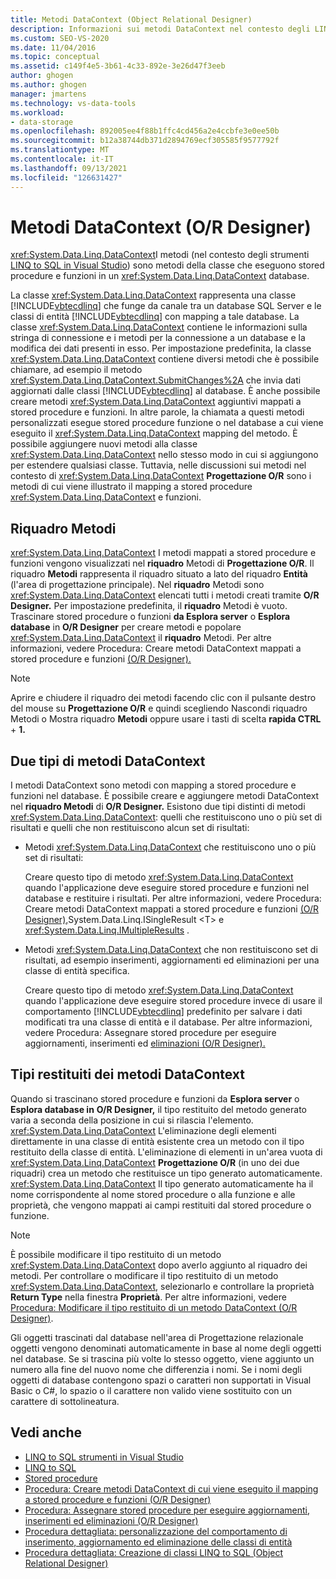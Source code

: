 ```yaml
---
title: Metodi DataContext (Object Relational Designer)
description: Informazioni sui metodi DataContext nel contesto degli LINQ to SQL per Visual Studio. Questi metodi eseguono stored procedure e funzioni in un database.
ms.custom: SEO-VS-2020
ms.date: 11/04/2016
ms.topic: conceptual
ms.assetid: c149f4e5-3b61-4c33-892e-3e26d47f3eeb
author: ghogen
ms.author: ghogen
manager: jmartens
ms.technology: vs-data-tools
ms.workload:
- data-storage
ms.openlocfilehash: 892005ee4f88b1ffc4cd456a2e4ccbfe3e0ee50b
ms.sourcegitcommit: b12a38744db371d2894769ecf305585f9577792f
ms.translationtype: MT
ms.contentlocale: it-IT
ms.lasthandoff: 09/13/2021
ms.locfileid: "126631427"
---
```

# <a name="datacontext-methods-or-designer"></a>Metodi DataContext (O/R Designer)

<xref:System.Data.Linq.DataContext>I metodi (nel contesto degli strumenti [LINQ to SQL in Visual Studio](../data-tools/linq-to-sql-tools-in-visual-studio2.md)) sono metodi della classe che eseguono stored procedure e funzioni in un <xref:System.Data.Linq.DataContext> database.

La classe <xref:System.Data.Linq.DataContext> rappresenta una classe [!INCLUDE[vbtecdlinq](../data-tools/includes/vbtecdlinq_md.md)] che funge da canale tra un database SQL Server e le classi di entità [!INCLUDE[vbtecdlinq](../data-tools/includes/vbtecdlinq_md.md)] con mapping a tale database. La classe <xref:System.Data.Linq.DataContext> contiene le informazioni sulla stringa di connessione e i metodi per la connessione a un database e la modifica dei dati presenti in esso. Per impostazione predefinita, la classe <xref:System.Data.Linq.DataContext> contiene diversi metodi che è possibile chiamare, ad esempio il metodo <xref:System.Data.Linq.DataContext.SubmitChanges%2A> che invia dati aggiornati dalle classi [!INCLUDE[vbtecdlinq](../data-tools/includes/vbtecdlinq_md.md)] al database. È anche possibile creare metodi <xref:System.Data.Linq.DataContext> aggiuntivi mappati a stored procedure e funzioni. In altre parole, la chiamata a questi metodi personalizzati esegue stored procedure funzione o nel database a cui viene eseguito il <xref:System.Data.Linq.DataContext> mapping del metodo. È possibile aggiungere nuovi metodi alla classe <xref:System.Data.Linq.DataContext> nello stesso modo in cui si aggiungono per estendere qualsiasi classe. Tuttavia, nelle discussioni sui metodi nel contesto di <xref:System.Data.Linq.DataContext> **Progettazione O/R** sono i metodi di cui viene illustrato il mapping a stored procedure <xref:System.Data.Linq.DataContext> e funzioni.

## <a name="methods-pane"></a>Riquadro Metodi

<xref:System.Data.Linq.DataContext> I metodi mappati a stored procedure e funzioni vengono visualizzati nel **riquadro** Metodi di **Progettazione O/R**. Il riquadro **Metodi** rappresenta il riquadro situato a lato del riquadro **Entità** (l'area di progettazione principale). Nel **riquadro** Metodi sono <xref:System.Data.Linq.DataContext> elencati tutti i metodi creati tramite **O/R Designer.** Per impostazione predefinita, il **riquadro** Metodi è vuoto. Trascinare stored procedure o funzioni **da Esplora server** o **Esplora database** in **O/R Designer** per creare metodi e popolare <xref:System.Data.Linq.DataContext> il **riquadro** Metodi. Per altre informazioni, vedere Procedura: Creare metodi DataContext mappati a stored procedure e funzioni [(O/R Designer).](../data-tools/how-to-create-datacontext-methods-mapped-to-stored-procedures-and-functions-o-r-designer.md)

> [!NOTE]
> Aprire e chiudere il riquadro dei metodi facendo clic  con il pulsante destro del mouse su **Progettazione O/R** e quindi scegliendo Nascondi riquadro Metodi o Mostra riquadro **Metodi** oppure usare i tasti di scelta **rapida CTRL** + **1.**

## <a name="two-types-of-datacontext-methods"></a>Due tipi di metodi DataContext

I metodi DataContext sono metodi con mapping a stored procedure e funzioni nel database. È possibile creare e aggiungere metodi DataContext nel **riquadro Metodi** di **O/R Designer.** Esistono due tipi distinti di metodi <xref:System.Data.Linq.DataContext>: quelli che restituiscono uno o più set di risultati e quelli che non restituiscono alcun set di risultati:

- Metodi <xref:System.Data.Linq.DataContext> che restituiscono uno o più set di risultati:

   Creare questo tipo di metodo <xref:System.Data.Linq.DataContext> quando l'applicazione deve eseguire stored procedure e funzioni nel database e restituire i risultati. Per altre informazioni, vedere Procedura: Creare metodi DataContext mappati a stored procedure e funzioni [(O/R Designer),](../data-tools/how-to-create-datacontext-methods-mapped-to-stored-procedures-and-functions-o-r-designer.md)System.Data.Linq.ISingleResult \<T> e <xref:System.Data.Linq.IMultipleResults> .

- Metodi <xref:System.Data.Linq.DataContext> che non restituiscono set di risultati, ad esempio inserimenti, aggiornamenti ed eliminazioni per una classe di entità specifica.

   Creare questo tipo di metodo <xref:System.Data.Linq.DataContext> quando l'applicazione deve eseguire stored procedure invece di usare il comportamento [!INCLUDE[vbtecdlinq](../data-tools/includes/vbtecdlinq_md.md)] predefinito per salvare i dati modificati tra una classe di entità e il database. Per altre informazioni, vedere Procedura: Assegnare stored procedure per eseguire aggiornamenti, inserimenti ed [eliminazioni (O/R Designer).](../data-tools/how-to-assign-stored-procedures-to-perform-updates-inserts-and-deletes-o-r-designer.md)

## <a name="return-types-of-datacontext-methods"></a>Tipi restituiti dei metodi DataContext

Quando si trascinano stored procedure e funzioni da **Esplora server** o **Esplora database in** **O/R Designer,** il tipo restituito del metodo generato varia a seconda della posizione in cui si rilascia l'elemento. <xref:System.Data.Linq.DataContext> L'eliminazione degli elementi direttamente in una classe di entità esistente crea un metodo con il tipo restituito della classe di entità. L'eliminazione di elementi in un'area vuota di <xref:System.Data.Linq.DataContext> **Progettazione O/R** (in uno dei due riquadri) crea un metodo che restituisce un tipo generato automaticamente. <xref:System.Data.Linq.DataContext> Il tipo generato automaticamente ha il nome corrispondente al nome stored procedure o alla funzione e alle proprietà, che vengono mappati ai campi restituiti dal stored procedure o funzione.

> [!NOTE]
> È possibile modificare il tipo restituito di un metodo <xref:System.Data.Linq.DataContext> dopo averlo aggiunto al riquadro dei metodi. Per controllare o modificare il tipo restituito di un metodo <xref:System.Data.Linq.DataContext>, selezionarlo e controllare la proprietà **Return Type** nella finestra **Proprietà**. Per altre informazioni, vedere [Procedura: Modificare il tipo restituito di un metodo DataContext (O/R Designer)](../data-tools/how-to-change-the-return-type-of-a-datacontext-method-o-r-designer.md).

Gli oggetti trascinati dal database nell'area di Progettazione relazionale oggetti vengono denominati automaticamente in base al nome degli oggetti nel database. Se si trascina più volte lo stesso oggetto, viene aggiunto un numero alla fine del nuovo nome che differenzia i nomi. Se i nomi degli oggetti di database contengono spazi o caratteri non supportati in Visual Basic o C#, lo spazio o il carattere non valido viene sostituito con un carattere di sottolineatura.

## <a name="see-also"></a>Vedi anche

- [LINQ to SQL strumenti in Visual Studio](../data-tools/linq-to-sql-tools-in-visual-studio2.md)
- [LINQ to SQL](/dotnet/framework/data/adonet/sql/linq/index)
- [Stored procedure](/dotnet/framework/data/adonet/sql/linq/stored-procedures)
- [Procedura: Creare metodi DataContext di cui viene eseguito il mapping a stored procedure e funzioni (O/R Designer)](../data-tools/how-to-create-datacontext-methods-mapped-to-stored-procedures-and-functions-o-r-designer.md)
- [Procedura: Assegnare stored procedure per eseguire aggiornamenti, inserimenti ed eliminazioni (O/R Designer)](../data-tools/how-to-assign-stored-procedures-to-perform-updates-inserts-and-deletes-o-r-designer.md)
- [Procedura dettagliata: personalizzazione del comportamento di inserimento, aggiornamento ed eliminazione delle classi di entità](../data-tools/walkthrough-customizing-the-insert-update-and-delete-behavior-of-entity-classes.md)
- [Procedura dettagliata: Creazione di classi LINQ to SQL (Object Relational Designer)](how-to-create-linq-to-sql-classes-mapped-to-tables-and-views-o-r-designer.md)
